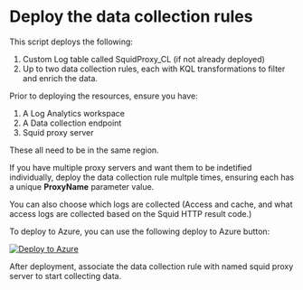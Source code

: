 # Deploy the data collection rules

This script deploys the following:
1. Custom Log table called SquidProxy_CL (if not already deployed)
1. Up to two data collection rules, each with KQL transformations to filter and enrich the data.

Prior to deploying the resources, ensure you have:

1. A Log Analytics workspace
1. A Data collection endpoint
1. Squid proxy server

These all need to be in the same region.

If you have multiple proxy servers and want them to be indetified individually, deploy the data collection rule multple times, ensuring each has a unique **ProxyName** parameter value.

You can also choose which logs are collected (Access and cache, and what access logs are collected based on the Squid HTTP result code.)

To deploy to Azure, you can use the following deploy to Azure button:

[![Deploy to Azure](https://aka.ms/deploytoazurebutton)](https://portal.azure.com/#create/Microsoft.Template/uri/https%3A%2F%2Fraw.githubusercontent.com%2FTheAlistairRoss%2FThe-Cloud-Brain-Dump%2Fmain%2FSolutions%2FSquid%2520Proxy%2FData%2520Collection%2FV1%2FazureDeploy.json/createUIDefinitionUri/https%3A%2F%2Fraw.githubusercontent.com%2FTheAlistairRoss%2FThe-Cloud-Brain-Dump%2Fmain%2FSolutions%2FSquid%2520Proxy%2FData%2520Collection%2FV1%2FcreateUiDefinition.json)


After deployment, associate the data collection rule with named squid proxy server to start collecting data.
